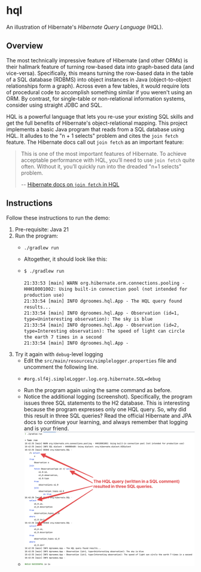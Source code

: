 # hql

An illustration of Hibernate's *Hibernate Query Language* (HQL).


## Overview

The most technically impressive feature of Hibernate (and other ORMs) is their hallmark feature of turning row-based
data into graph-based data (and vice-versa). Specifically, this means turning the row-based data in the table of a SQL
database (RDBMS) into object instances in Java (object-to-object relationships form a graph). Across even a few tables,
it would require lots of procedural code to accomplish something similar if you weren't using an ORM. By contrast, for
single-table or non-relational information systems, consider using straight JDBC and SQL.

HQL is a powerful language that lets you re-use your existing SQL skills and get the full benefits of Hibernate's
object-relational mapping. This project implements a basic Java program that reads from a SQL database using HQL. It
alludes to the "n + 1 selects" problem and cites the `join fetch` feature. The Hibernate docs call out `join fetch` as an
important feature:

> This is one of the most important features of Hibernate. To achieve acceptable performance with HQL, you’ll need to
> use `join fetch` quite often. Without it, you’ll quickly run into the dreaded "n+1 selects" problem.
> 
> -- [Hibernate docs on `join fetch` in HQL](https://docs.jboss.org/hibernate/orm/6.2/userguide/html_single/Hibernate_User_Guide.html#hql-explicit-fetch-join)


## Instructions

Follow these instructions to run the demo:

1. Pre-requisite: Java 21
2. Run the program:
   * ```shell
     ./gradlew run
     ```
   * Altogether, it should look like this:
   * ```text
     $ ./gradlew run
     
     21:33:53 [main] WARN org.hibernate.orm.connections.pooling - HHH10001002: Using built-in connection pool (not intended for production use)
     21:33:54 [main] INFO dgroomes.hql.App - The HQL query found results...
     21:33:54 [main] INFO dgroomes.hql.App - Observation (id=1, type=Uninteresting observation): The sky is blue
     21:33:54 [main] INFO dgroomes.hql.App - Observation (id=2, type=Interesting observation): The speed of light can circle the earth 7 times in a second
     21:33:54 [main] INFO dgroomes.hql.App - 
     ```
3. Try it again with `debug`-level logging
   * Edit the `src/main/resources/simplelogger.properties` file and uncomment the following line.
   * ```
     #org.slf4j.simpleLogger.log.org.hibernate.SQL=debug
     ```
   * Run the program again using the same command as before.
   * Notice the additional logging (screenshot). Specifically, the program issues three SQL statements to the H2 database.
     This is interesting because the program expresses only one HQL query. So, why did this result in three SQL queries?
     Read the official Hibernate and JPA docs to continue your learning, and always remember that logging and is your friend.
   * ![Screenshot of the program output](./screenshot.png)
